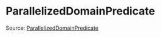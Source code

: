 # ParallelizedDomainPredicate

Source: [ParallelizedDomainPredicate](../csrc/predicate_compute.h#L84)
